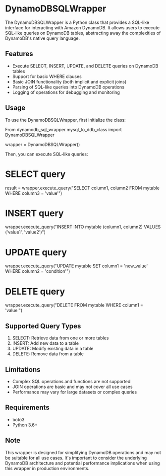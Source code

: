 # DynamoDBSQLWrapper

The DynamoDBSQLWrapper is a Python class that provides a SQL-like interface for interacting with Amazon DynamoDB. It allows users to execute SQL-like queries on DynamoDB tables, abstracting away the complexities of DynamoDB's native query language.

## Features

- Execute SELECT, INSERT, UPDATE, and DELETE queries on DynamoDB tables
- Support for basic WHERE clauses
- Basic JOIN functionality (both implicit and explicit joins)
- Parsing of SQL-like queries into DynamoDB operations
- Logging of operations for debugging and monitoring

## Usage

To use the DynamoDBSQLWrapper, first initialize the class:

From dynamodb_sql_wrapper.mysql_to_ddb_class import DynamoDBSQLWrapper

wrapper = DynamoDBSQLWrapper()

Then, you can execute SQL-like queries:

# SELECT query
result = wrapper.execute_query("SELECT column1, column2 FROM mytable WHERE column3 = 'value'")

# INSERT query
wrapper.execute_query("INSERT INTO mytable (column1, column2) VALUES ('value1', 'value2')")

# UPDATE query
wrapper.execute_query("UPDATE mytable SET column1 = 'new_value' WHERE column2 = 'condition'")

# DELETE query
wrapper.execute_query("DELETE FROM mytable WHERE column1 = 'value'")

## Supported Query Types

1. SELECT: Retrieve data from one or more tables
2. INSERT: Add new data to a table
3. UPDATE: Modify existing data in a table
4. DELETE: Remove data from a table

## Limitations

- Complex SQL operations and functions are not supported
- JOIN operations are basic and may not cover all use cases
- Performance may vary for large datasets or complex queries

## Requirements

- boto3
- Python 3.6+

## Note

This wrapper is designed for simplifying DynamoDB operations and may not be suitable for all use cases. It's important to consider the underlying DynamoDB architecture and potential performance implications when using this wrapper in production environments.
